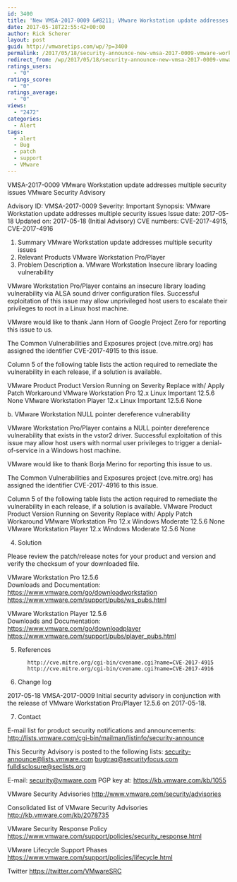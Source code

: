 ```yaml
---
id: 3400
title: 'New VMSA-2017-0009 &#8211; VMware Workstation update addresses multiple security issues'
date: 2017-05-18T22:55:42+00:00
author: Rick Scherer
layout: post
guid: http://vmwaretips.com/wp/?p=3400
permalink: /2017/05/18/security-announce-new-vmsa-2017-0009-vmware-workstation-update-addresses-multiple-security-issues/
redirect_from: /wp/2017/05/18/security-announce-new-vmsa-2017-0009-vmware-workstation-update-addresses-multiple-security-issues/
ratings_users:
  - "0"
ratings_score:
  - "0"
ratings_average:
  - "0"
views:
  - "2472"
categories:
  - Alert
tags:
  - alert
  - Bug
  - patch
  - support
  - VMware
---
```

VMSA-2017-0009
VMware Workstation update addresses multiple security        issues
VMware Security Advisory

Advisory ID:	VMSA-2017-0009
Severity:	Important
Synopsis:	VMware Workstation update addresses multiple security issues
Issue date:	2017-05-18
Updated on:	2017-05-18 (Initial Advisory)
CVE numbers:	CVE-2017-4915, CVE-2017-4916

1. Summary
VMware Workstation update addresses multiple security issues
2. Relevant Products
VMware Workstation Pro/Player
3. Problem Description
a. VMware Workstation Insecure library loading vulnerability   

VMware Workstation Pro/Player contains an insecure library loading vulnerability via ALSA sound driver configuration files. Successful exploitation of this issue may allow unprivileged host users to escalate their privileges to root in a Linux host machine.    

VMware would like to thank Jann Horn of Google Project Zero for reporting this issue to us.

The Common Vulnerabilities and Exposures project (cve.mitre.org) has assigned the identifier CVE-2017-4915 to this issue.

Column 5 of the following table lists the action required to remediate the vulnerability in each release, if a solution is available.

VMware Product
Product Version
Running on
Severity
Replace with/ Apply Patch
Workaround
VMware Workstation Pro	12.x	Linux	Important	12.5.6	None
VMware Workstation Player	12.x	Linux	Important	12.5.6	None


b. VMware Workstation NULL pointer dereference vulnerability  

VMware Workstation Pro/Player contains a NULL pointer dereference vulnerability that exists in the vstor2 driver. Successful exploitation of this issue may allow host users with normal user privileges to trigger a denial-of-service in a Windows host machine.  

VMware would like to thank Borja Merino for reporting this issue to us.

The Common Vulnerabilities and Exposures project (cve.mitre.org) has assigned the identifier CVE-2017-4916 to this issue.

Column 5 of the following table lists the action required to remediate the vulnerability in each release, if a solution is available.
VMware Product
Product Version
Running on
Severity
Replace with/ Apply Patch
Workaround
VMware Workstation Pro	12.x	Windows	Moderate	12.5.6	None
VMware Workstation Player	12.x	Windows	Moderate	12.5.6	None


4. Solution

Please review the patch/release notes for your product and version and verify the checksum of your downloaded file.

VMware Workstation Pro 12.5.6  
Downloads and Documentation:
https://www.vmware.com/go/downloadworkstation
https://www.vmware.com/support/pubs/ws_pubs.html   

VMware Workstation Player 12.5.6   
Downloads and Documentation:  
https://www.vmware.com/go/downloadplayer
https://www.vmware.com/support/pubs/player_pubs.html

5. References

          http://cve.mitre.org/cgi-bin/cvename.cgi?name=CVE-2017-4915
          http://cve.mitre.org/cgi-bin/cvename.cgi?name=CVE-2017-4916

6. Change log

2017-05-18 VMSA-2017-0009 Initial security advisory in conjunction with the release of VMware Workstation Pro/Player 12.5.6 on 2017-05-18.

7. Contact

E-mail list for product security notifications and announcements:
http://lists.vmware.com/cgi-bin/mailman/listinfo/security-announce

This Security Advisory is posted to the following lists:
security-announce@lists.vmware.com
bugtraq@securityfocus.com
fulldisclosure@seclists.org

E-mail: security@vmware.com
PGP key at: https://kb.vmware.com/kb/1055

VMware Security Advisories
http://www.vmware.com/security/advisories

Consolidated list of VMware Security Advisories
http://kb.vmware.com/kb/2078735

VMware Security Response Policy
https://www.vmware.com/support/policies/security_response.html

VMware Lifecycle Support Phases
https://www.vmware.com/support/policies/lifecycle.html

Twitter
https://twitter.com/VMwareSRC
